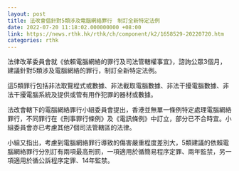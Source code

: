 ```yaml
---
layout: post
title: 法改會倡針對5類涉及電腦網絡罪行　制訂全新特定法例
date: 2022-07-20 11:18:02.000000000 +08:00
link: https://news.rthk.hk/rthk/ch/component/k2/1658529-20220720.htm
categories: rthk
---
```


法律改革委員會就《依賴電腦網絡的罪行及司法管轄權事宜》，諮詢公眾3個月，建議針對5類涉及電腦網絡的罪行，制訂全新特定法例。

這5類罪行包括非法取覽程式或數據、非法截取電腦數據、非法干擾電腦數據、非法干擾電腦系統及提供或管有用作犯罪的器材或數據。

法改會轄下的電腦網絡罪行小組委員會提出，香港並無單一條例特定處理電腦網絡罪行，不同罪行在《刑事罪行條例》及《電訊條例》中訂立，部分已不合時宜。小組委員會亦已考慮其他7個司法管轄區的法律。

小組又指出，考慮到電腦網絡罪行導致的傷害嚴重程度差別大，5類建議的依賴電腦網絡罪行分別訂有兩項最高刑罰，一項適用於循簡易程序定罪、兩年監禁，另一項適用於循公訴程序定罪、14年監禁。
